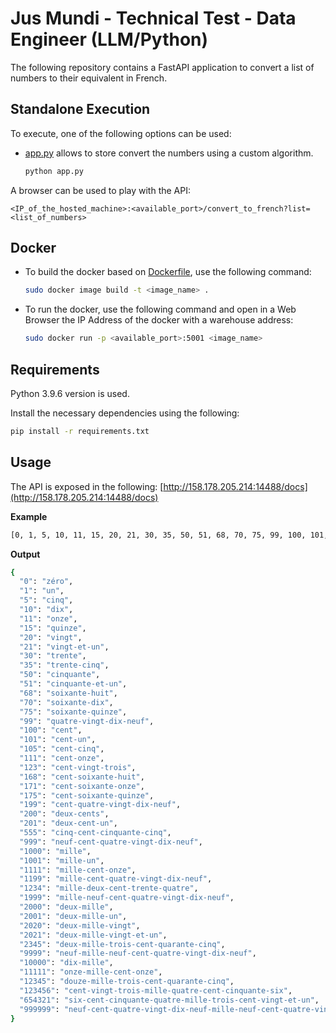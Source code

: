 # Jus Mundi - Technical Test - Data Engineer (LLM/Python)
The following repository contains a FastAPI application to convert a list of numbers to their equivalent in French.


## Standalone Execution
To execute, one of the following options can be used:
- [app.py](https://github.com/berririamal/jusmundi/blob/master/app.py) allows to store convert the numbers using a custom algorithm.
    ```sh
    python app.py
    ```

A browser can be used to play with the API:
```
<IP_of_the_hosted_machine>:<available_port>/convert_to_french?list=<list_of_numbers>
```

## Docker
- To build the docker based on [Dockerfile](https://github.com/BerririAmal/jusmundi/blob/master/Dockerfile), use the following command:
    ```sh
    sudo docker image build -t <image_name> .
    ```
- To run the docker, use the following command and open in a Web Browser the IP Address of the docker with a warehouse address:
    ```sh
    sudo docker run -p <available_port>:5001 <image_name>
    ```

## Requirements
Python 3.9.6 version is used.

Install the necessary dependencies using the following:
```bash
pip install -r requirements.txt
```

## Usage
The API is exposed in the following:
[http://158.178.205.214:14488/docs](http://158.178.205.214:14488/docs)

**Example**
```bash
[0, 1, 5, 10, 11, 15, 20, 21, 30, 35, 50, 51, 68, 70, 75, 99, 100, 101, 105, 111, 123, 168, 171, 175, 199, 200, 201, 555, 999, 1000, 1001, 1111, 1199, 1234, 1999, 2000, 2001, 2020, 2021, 2345, 9999, 10000, 11111, 12345, 123456, 654321, 999999]
```

**Output**
```bash
{
  "0": "zéro",
  "1": "un",
  "5": "cinq",
  "10": "dix",
  "11": "onze",
  "15": "quinze",
  "20": "vingt",
  "21": "vingt-et-un",
  "30": "trente",
  "35": "trente-cinq",
  "50": "cinquante",
  "51": "cinquante-et-un",
  "68": "soixante-huit",
  "70": "soixante-dix",
  "75": "soixante-quinze",
  "99": "quatre-vingt-dix-neuf",
  "100": "cent",
  "101": "cent-un",
  "105": "cent-cinq",
  "111": "cent-onze",
  "123": "cent-vingt-trois",
  "168": "cent-soixante-huit",
  "171": "cent-soixante-onze",
  "175": "cent-soixante-quinze",
  "199": "cent-quatre-vingt-dix-neuf",
  "200": "deux-cents",
  "201": "deux-cent-un",
  "555": "cinq-cent-cinquante-cinq",
  "999": "neuf-cent-quatre-vingt-dix-neuf",
  "1000": "mille",
  "1001": "mille-un",
  "1111": "mille-cent-onze",
  "1199": "mille-cent-quatre-vingt-dix-neuf",
  "1234": "mille-deux-cent-trente-quatre",
  "1999": "mille-neuf-cent-quatre-vingt-dix-neuf",
  "2000": "deux-mille",
  "2001": "deux-mille-un",
  "2020": "deux-mille-vingt",
  "2021": "deux-mille-vingt-et-un",
  "2345": "deux-mille-trois-cent-quarante-cinq",
  "9999": "neuf-mille-neuf-cent-quatre-vingt-dix-neuf",
  "10000": "dix-mille",
  "11111": "onze-mille-cent-onze",
  "12345": "douze-mille-trois-cent-quarante-cinq",
  "123456": "cent-vingt-trois-mille-quatre-cent-cinquante-six",
  "654321": "six-cent-cinquante-quatre-mille-trois-cent-vingt-et-un",
  "999999": "neuf-cent-quatre-vingt-dix-neuf-mille-neuf-cent-quatre-vingt-dix-neuf"
}
```